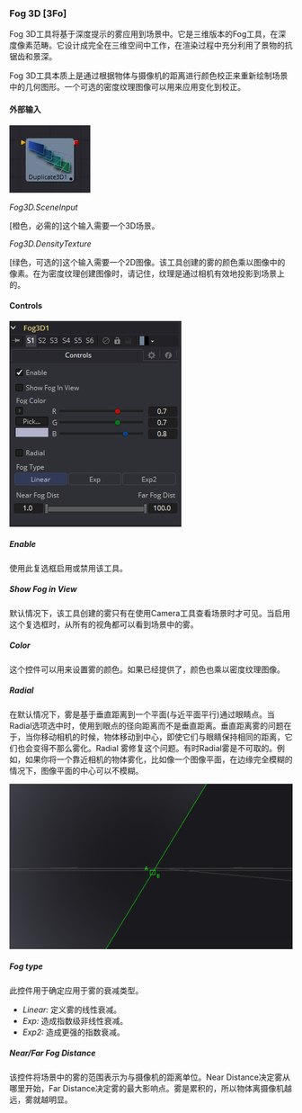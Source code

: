 ### Fog 3D [3Fo]

Fog 3D工具将基于深度提示的雾应用到场景中。它是三维版本的Fog工具，在深度像素范畴。它设计成完全在三维空间中工作，在渲染过程中充分利用了景物的抗锯齿和景深。

Fog 3D工具本质上是通过根据物体与摄像机的距离进行颜色校正来重新绘制场景中的几何图形。一个可选的密度纹理图像可以用来应用变化到校正。

#### 外部输入

 ![3Dp_tile](images\3Dp_tile.jpg)

*Fog3D.SceneInput*

[橙色，必需的]这个输入需要一个3D场景。

*Fog3D.DensityTexture*

[绿色，可选的]这个输入需要一个2D图像。该工具创建的雾的颜色乘以图像中的像素。在为密度纹理创建图像时，请记住，纹理是通过相机有效地投影到场景上的。

#### Controls

![3Fo_Controls](images\3Fo_Controls.png)

##### Enable

使用此复选框启用或禁用该工具。

##### Show Fog in View

默认情况下，该工具创建的雾只有在使用Camera工具查看场景时才可见。当启用这个复选框时，从所有的视角都可以看到场景中的雾。

##### Color

这个控件可以用来设置雾的颜色。如果已经提供了，颜色也乘以密度纹理图像。

##### Radial

在默认情况下，雾是基于垂直距离到一个平面(与近平面平行)通过眼睛点。当Radial选项选中时，使用到眼点的径向距离而不是垂直距离。垂直距离雾的问题在于，当你移动相机的时候，物体移动到中心，即使它们与眼睛保持相同的距离，它们也会变得不那么雾化。Radial 雾修复这个问题。有时Radial雾是不可取的。例如，如果你将一个靠近相机的物体雾化，比如像一个图像平面，在边缘完全模糊的情况下，图像平面的中心可以不模糊。

![3Fo_Radial](images\3Fo_Radial.png)

##### Fog type

此控件用于确定应用于雾的衰减类型。

- *Linear:* 定义雾的线性衰减。
- *Exp:* 造成指数级非线性衰减。
- *Exp2:* 造成更强的指数衰减。

##### Near/Far Fog Distance

该控件将场景中的雾的范围表示为与摄像机的距离单位。Near Distance决定雾从哪里开始，Far Distance决定雾的最大影响点。雾是累积的，所以物体离摄像机越远，雾就越明显。

